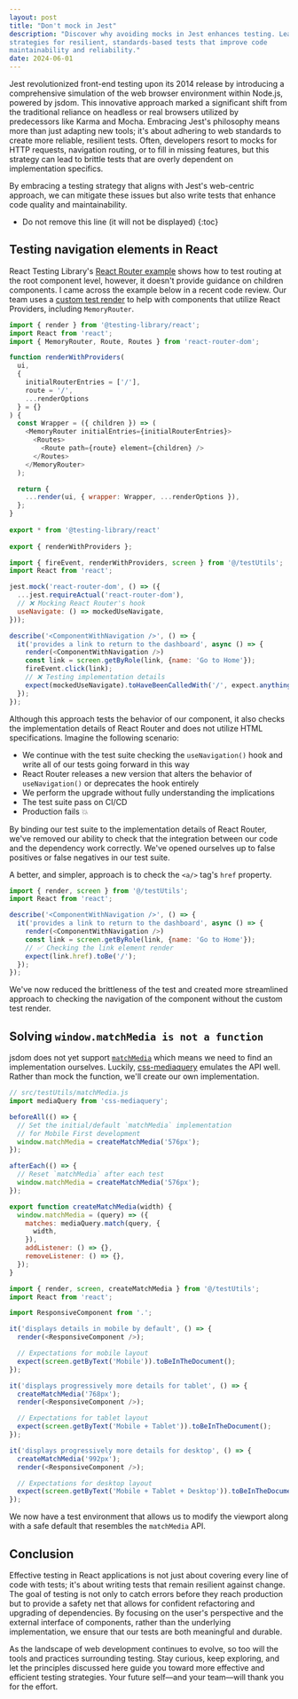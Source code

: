 ```yaml
---
layout: post
title: "Don't mock in Jest"
description: "Discover why avoiding mocks in Jest enhances testing. Learn
strategies for resilient, standards-based tests that improve code
maintainability and reliability."
date: 2024-06-01
---
```


Jest revolutionized front-end testing upon its 2014 release by introducing a
comprehensive simulation of the web browser environment within Node.js, powered
by jsdom. This innovative approach marked a significant shift from the
traditional reliance on headless or real browsers utilized by predecessors like
Karma and Mocha. Embracing Jest's philosophy means more than just adapting new
tools; it's about adhering to web standards to create more reliable, resilient
tests. Often, developers resort to mocks for HTTP requests, navigation routing,
or to fill in missing features, but this strategy can lead to brittle tests
that are overly dependent on implementation specifics. 

By embracing a testing strategy that aligns with Jest's web-centric approach,
we can mitigate these issues but also write tests that enhance code quality and
maintainability.

* Do not remove this line (it will not be displayed)
{:toc}

<!--break-->

## Testing navigation elements in React

React Testing Library's [React Router
example](https://testing-library.com/docs/example-react-router/) shows how to
test routing at the root component level, however, it doesn't provide guidance
on children components. I came across the example below in a recent code
review. Our team uses a [custom test
render](https://testing-library.com/docs/react-testing-library/setup/#custom-render)
to help with components that utilize React Providers, including `MemoryRouter`.

```javascript
import { render } from '@testing-library/react';
import React from 'react';
import { MemoryRouter, Route, Routes } from 'react-router-dom';

function renderWithProviders(
  ui,
  {
    initialRouterEntries = ['/'],
    route = '/',
    ...renderOptions
  } = {}
) {
  const Wrapper = ({ children }) => (
    <MemoryRouter initialEntries={initialRouterEntries}>
      <Routes>
        <Route path={route} element={children} />
      </Routes>
    </MemoryRouter>
  );

  return {
    ...render(ui, { wrapper: Wrapper, ...renderOptions }),
  };
}
 
export * from '@testing-library/react'  
   
export { renderWithProviders };
```

```javascript
import { fireEvent, renderWithProviders, screen } from '@/testUtils';
import React from 'react';

jest.mock('react-router-dom', () => ({
  ...jest.requireActual('react-router-dom'),
  // ❌ Mocking React Router's hook
  useNavigate: () => mockedUseNavigate,
}));

describe('<ComponentWithNavigation />', () => {
  it('provides a link to return to the dashboard', async () => {
    render(<ComponentWithNavigation />)
    const link = screen.getByRole(link, {name: 'Go to Home'});
    fireEvent.click(link);
    // ❌ Testing implementation details
    expect(mockedUseNavigate).toHaveBeenCalledWith('/', expect.anything());
  });
});
```

Although this approach tests the behavior of our component, it also checks the
implementation details of React Router and does not utilize HTML
specifications. Imagine the following scenario:

* We continue with the test suite checking the  `useNavigation()` hook and
  write all of our tests going forward in this way
* React Router releases a new version that alters the behavior of
  `useNavigation()` or deprecates the hook entirely
* We perform the upgrade without fully understanding the implications
* The test suite pass on CI/CD
* Production fails 💥

By binding our test suite to the implementation details of React Router, we've
removed our ability to check that the integration between our code and the
dependency work correctly.  We've opened ourselves up to false positives or
false negatives in our test suite.

A better, and simpler, approach is to check the `<a/>` tag's `href` property.

```javascript
import { render, screen } from '@/testUtils';
import React from 'react';

describe('<ComponentWithNavigation />', () => {
  it('provides a link to return to the dashboard', async () => {
    render(<ComponentWithNavigation />)
    const link = screen.getByRole(link, {name: 'Go to Home'});
    // ✅ Checking the link element render
    expect(link.href).toBe('/');
  });
});
```

We've now reduced the brittleness of the test and created more streamlined
approach to checking the navigation of the component without the custom test
render.

## Solving `window.matchMedia is not a function` 

jsdom does not yet support
[`matchMedia`](https://developer.mozilla.org/en-US/docs/Web/API/Window/matchMedia)
which means we need to find an implementation ourselves. Luckily,
[css-mediaquery](https://github.com/ericf/css-mediaquery) emulates the API
well. Rather than mock the function, we'll create our own implementation.

```javascript
// src/testUtils/matchMedia.js
import mediaQuery from 'css-mediaquery';

beforeAll(() => {
  // Set the initial/default `matchMedia` implementation
  // for Mobile First development
  window.matchMedia = createMatchMedia('576px');
});

afterEach(() => {
  // Reset `matchMedia` after each test
  window.matchMedia = createMatchMedia('576px');
});

export function createMatchMedia(width) {
  window.matchMedia = (query) => ({
    matches: mediaQuery.match(query, {
      width,
    }),
    addListener: () => {},
    removeListener: () => {},
  });
}
```

```javascript
import { render, screen, createMatchMedia } from '@/testUtils';
import React from 'react';

import ResponsiveComponent from '.'; 

it('displays details in mobile by default', () => {
  render(<ResponsiveComponent />);

  // Expectations for mobile layout
  expect(screen.getByText('Mobile')).toBeInTheDocument();
});

it('displays progressively more details for tablet', () => {
  createMatchMedia('768px');
  render(<ResponsiveComponent />);

  // Expectations for tablet layout
  expect(screen.getByText('Mobile + Tablet')).toBeInTheDocument();
});

it('displays progressively more details for desktop', () => {
  createMatchMedia('992px');
  render(<ResponsiveComponent />);

  // Expectations for desktop layout
  expect(screen.getByText('Mobile + Tablet + Desktop')).toBeInTheDocument();
});
```

We now have a test environment that allows us to modify the viewport along with
a safe default that resembles the `matchMedia` API.

## Conclusion

Effective testing in React applications is not just about covering every line
of code with tests; it's about writing tests that remain resilient against
change. The goal of testing is not only to catch errors before they reach
production but to provide a safety net that allows for confident refactoring
and upgrading of dependencies. By focusing on the user's perspective and the
external interface of components, rather than the underlying implementation, we
ensure that our tests are both meaningful and durable.

As the landscape of web development continues to evolve, so too will the tools
and practices surrounding testing. Stay curious, keep exploring, and let the
principles discussed here guide you toward more effective and efficient testing
strategies. Your future self—and your team—will thank you for the effort.

